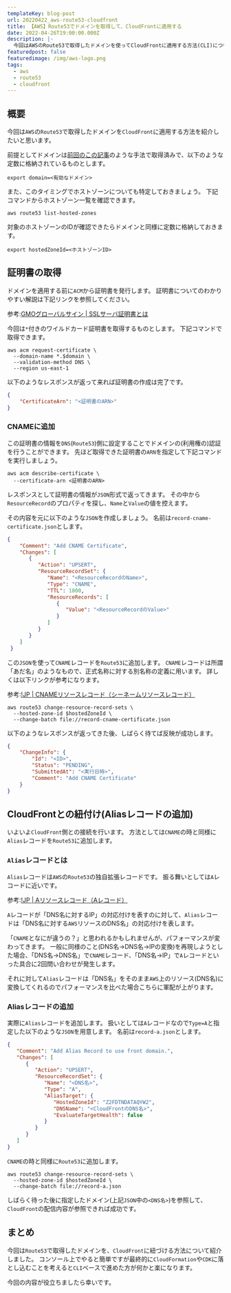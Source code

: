 ```yaml
---
templateKey: blog-post
url: 20220422_aws-route53-cloudfront
title: 【AWS】Route53でドメインを取得して、CloudFrontに適用する
date: 2022-04-26T19:00:00.000Z
description: |-
  今回はAWSのRoute53で取得したドメインを使ってCloudFrontに適用する方法(CLI)について紹介します。
featuredpost: false
featuredimage: /img/aws-logo.png
tags:
  - aws
  - route53
  - cloudfront
---
```



## 概要
今回は`AWS`の`Route53`で取得したドメインを`CloudFront`に適用する方法を紹介したいと思います。

前提としてドメインは[前回のこの記事](https://nekoniki.com/20220422_aws-route53-ses)のような手法で取得済みで、以下のような定数に格納されているものとします。

```shell
export domain=<有効なドメイン>
```

また、このタイミングでホストゾーンについても特定しておきましょう。
下記コマンドからホストゾーン一覧を確認できます。

```shell
aws route53 list-hosted-zones
```

対象のホストゾーンのIDが確認できたらドメインと同様に定数に格納しておきます。

```shell
export hostedZoneId=<ホストゾーンID>
```

## 証明書の取得
ドメインを適用する前に`ACM`から証明書を発行します。
証明書についてのわかりやすい解説は下記リンクを参照してください。

参考:[GMOグローバルサイン | SSLサーバ証明書とは](https://jp.globalsign.com/ssl/about/#:~:text=SSL%E3%82%B5%E3%83%BC%E3%83%90%E8%A8%BC%E6%98%8E%E6%9B%B8%E3%81%AF,%E3%81%8C%E5%90%AB%E3%81%BE%E3%82%8C%E3%81%A6%E3%81%84%E3%81%BE%E3%81%99%E3%80%82)

今回は`*`付きのワイルドカード証明書を取得するものとします。
下記コマンドで取得できます。

```shell
aws acm request-certificate \
  --domain-name *.$domain \
  --validation-method DNS \
  --region us-east-1
```

以下のようなレスポンスが返って来れば証明書の作成は完了です。

```json
{
    "CertificateArn": "<証明書のARN>"
}
```

### CNAMEに追加

この証明書の情報を`DNS`(`Route53`)側に設定することでドメインの(利用権の)認証を行うことができます。
先ほど取得できた証明書の`ARN`を指定して下記コマンドを実行しましょう。

```shell
aws acm describe-certificate \
  --certificate-arn <証明書のARN>
```

レスポンスとして証明書の情報が`JSON`形式で返ってきます。
その中から`ResourceRecord`のプロパティを探し、`Name`と`Value`の値を控えます。

その内容を元に以下のような`JSON`を作成しましょう。
名前は`record-cname-certificate.json`とします。

```json:record-cname-certificate.json
{
    "Comment": "Add CNAME Certificate",
    "Changes": [
       {
          "Action": "UPSERT",
          "ResourceRecordSet": {
             "Name": "<ResourceRecordのName>",
             "Type": "CNAME",
             "TTL": 1800,
             "ResourceRecords": [
                {
                   "Value": "<ResourceRecordのValue>"
                }
             ]
          }
       }
    ]
 }
```

この`JSON`を使って`CNAME`レコードを`Route53`に追加します。
`CNAME`レコードは所謂「あだ名」のようなもので、正式名称に対する別名称の定義に用います。
詳しくは以下リンクが参考になります。

参考:[!JP | CNAMEリソースレコード（シーネームリソースレコード）](https://jprs.jp/glossary/index.php?ID=0212)

```shell
aws route53 change-resource-record-sets \
  --hosted-zone-id $hostedZoneId \
  --change-batch file://record-cname-certificate.json
```

以下のようなレスポンスが返ってきた後、しばらく待てば反映が成功します。

```json
{
    "ChangeInfo": {
        "Id": "<ID>",
        "Status": "PENDING",
        "SubmittedAt": "<実行日時>",
        "Comment": "Add CNAME Certificate"
    }
}
```

## CloudFrontとの紐付け(Aliasレコードの追加)
いよいよ`CloudFront`側との接続を行います。
方法としては`CNAME`の時と同様に`Alias`レコードを`Route53`に追加します。

### `Alias`レコードとは
`Alias`レコードは`AWS`の`Route53`の独自拡張レコードです。
振る舞いとしては`A`レコードに近いです。

参考:[!JP | Aリソースレコード（Aレコード）](https://jprs.jp/glossary/index.php?ID=0161)

`A`レコードが「DNS名に対するIP」の対応付けを表すのに対して、`Alias`レコードは「DNS名に対する`AWS`リソースのDNS名」の対応付けを表します。

「`CNAME`となにが違うの？」と思われるかもしれませんが、パフォーマンスが変わってきます。
一般に同様のこと(DNS名→DNS名→IPの変換)を再現しようとした場合、「DNS名→DNS名」で`CNAME`レコード、「DNS名→IP」で`A`レコードといった具合に2回問い合わせが発生します。

それに対して`Alias`レコードは「DNS名」をそのまま`AWS`上のリソース(DNS名)に変換してくれるのでパフォーマンスを比べた場合こちらに軍配が上がります。

### Aliasレコードの追加
実際に`Alias`レコードを追加します。
扱いとしては`A`レコードなので`Type=A`と指定した以下のような`JSON`を用意します。
名前は`record-a.json`とします。

```json:record-a.json
{
   "Comment": "Add Alias Record to use front domain.",
   "Changes": [
      {
         "Action": "UPSERT",
         "ResourceRecordSet": {
            "Name": "<DNS名>",
            "Type": "A",
            "AliasTarget": {
               "HostedZoneId": "Z2FDTNDATAQYW2",
               "DNSName": "<CloudFrontのDNS名>",
               "EvaluateTargetHealth": false
            }
         }
      }
   ]
}
```

`CNAME`の時と同様に`Route53`に追加します。

```shell
aws route53 change-resource-record-sets \
  --hosted-zone-id $hostedZoneId \
  --change-batch file://record-a.json
```

しばらく待った後に指定したドメイン(上記`JSON`中の`<DNS名>`)を参照して、`CloudFront`の配信内容が参照できれば成功です。

## まとめ
今回は`Route53`で取得したドメインを、`CloudFront`に紐づける方法について紹介しました。
コンソール上でやると簡単ですが最終的に`CloudFormation`や`CDK`に落とし込むことを考えると`CLI`ベースで進めた方が何かと楽になります。

今回の内容が役立ちましたら幸いです。